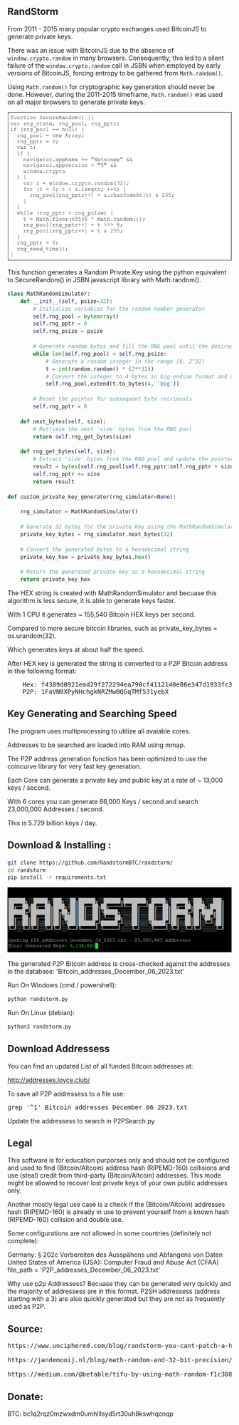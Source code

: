 ## RandStorm
From 2011 - 2015 many popular crypto exchanges used BitcoinJS to generate private keys. 

There was an issue with BitcoinJS due to the absence of `window.crypto.random` in many browsers. Consequently, this led to a silent failure of the `window.crypto.random` call in JSBN when employed by early versions of BitcoinJS, forcing entropy to be gathered from `Math.random()`.

Using `Math.random()` for cryptographic key generation should never be done. However, during the 2011-2015 timeframe, `Math.random()` was used on all major browsers to generate private keys.

![Project Image](SecureRandom.png)

This function generates a Random Private Key using the python equivalent to SecureRandom() in JSBN javascript library with Math.random(). 

```python
class MathRandomSimulator:
    def __init__(self, psize=32):
        # Initialize variables for the random number generator
        self.rng_pool = bytearray()
        self.rng_pptr = 0
        self.rng_psize = psize

        # Generate random bytes and fill the RNG pool until the desired size is reached
        while len(self.rng_pool) < self.rng_psize:
            # Generate a random integer in the range [0, 2^32)
            t = int(random.random() * (2**32))
            # Convert the integer to 4 bytes in big-endian format and append to the RNG pool
            self.rng_pool.extend(t.to_bytes(4, 'big'))

        # Reset the pointer for subsequent byte retrievals
        self.rng_pptr = 0

    def next_bytes(self, size):
        # Retrieve the next 'size' bytes from the RNG pool
        return self.rng_get_bytes(size)

    def rng_get_bytes(self, size):
        # Extract 'size' bytes from the RNG pool and update the pointer
        result = bytes(self.rng_pool[self.rng_pptr:self.rng_pptr + size])
        self.rng_pptr += size
        return result

def custom_private_key_generator(rng_simulator=None):

    rng_simulator = MathRandomSimulator()

    # Generate 32 bytes for the private key using the MathRandomSimulator
    private_key_bytes = rng_simulator.next_bytes(32)

    # Convert the generated bytes to a hexadecimal string
    private_key_hex = private_key_bytes.hex()

    # Return the generated private key as a hexadecimal string
    return private_key_hex

```
The HEX string is created with MathRandomSimulator and becuase this algorithm is less secure, it is able to generate keys faster. 

With 1 CPU it generates ~ 155,540 Bitcoin HEX keys per second. 

Compared to more secure bitcoin libraries, such as private_key_bytes = os.urandom(32).

Which generates keys at about half the speed.  

After HEX key is generated the string is converted to a P2P Bitcoin address in thie following format:

<pre>
    Hex: f4389d0921ead29f272294ea790cf4112140e86e347d1933fc302373fb451bdc
    P2P: 1FaVN8XPyNHchgkNRZMwBQGqTMf531yebX
</pre>

## Key Generating and Searching Speed

The program uses multiprocessing to utilize all avaiable cores.

Addresses to be searched are loaded into RAM using mmap. 

The P2P address generation function has been optimized to use the coincurve library for very fast key generation. 

Each Core can generate a private key and public key at a rate of ~ 13,000 keys / second.  

With 6 cores you can generate 66,000 Keys / second and search 23,000,000 Addresses / second.

This is 5.729 billion keys / day.

## Download & Installing :

```bash
git clone https://github.com/RandstormBTC/randstorm/
cd randstorm
pip install -r requirements.txt
```
![Project Image](randstorm.png)

The generated P2P Bitcoin address is cross-checked against the addresses in the database: 'Bitcoin_addresses_December_06_2023.txt'

Run On Windows (cmd / powershell):
```bash
python randstorm.py
```
Run On Linux (debian):
```bash
python3 randstorm.py
```
## Download Addressess 
You can find an updated List of all funded Bitcoin addresses at:

http://addresses.loyce.club/

To save all P2P addressess to a file use:
<pre>
grep '^1' Bitcoin_addresses_December_06_2023.txt 
</pre>

Update the addressess to search in P2PSearch.py 

## Legal
This software is for education purporses only and should not be configured and used to find (Bitcoin/Altcoin) address hash (RIPEMD-160) collisions and use (steal) credit from third-party (Bitcoin/Altcoin) addresses. This mode might be allowed to recover lost private keys of your own public addresses only.

Another mostly legal use case is a check if the (Bitcoin/Altcoin) addresses hash (RIPEMD-160) is already in use to prevent yourself from a known hash (RIPEMD-160) collision and double use.

Some configurations are not allowed in some countries (definitely not complete):

Germany: § 202c Vorbereiten des Ausspähens und Abfangens von Daten
United States of America (USA): Computer Fraud and Abuse Act (CFAA)
file_path = 'P2P_addresses_December_06_2023.txt'

Why use p2p Addressess? Becuase they can be generated very quickly and the majority of addressess are in this format. P2SH addressess (address starting with a 3) are also quickly generated but they are not as frequently used as P2P. 

## Source:
<pre>
https://www.unciphered.com/blog/randstorm-you-cant-patch-a-house-of-cards

https://jandemooij.nl/blog/math-random-and-32-bit-precision/

https://medium.com/@betable/tifu-by-using-math-random-f1c308c4fd9d
</pre>
## Donate:
BTC: bc1q2rqz0mzwxdm0umhlllsyd5rt30uh8kswhqcnqp
